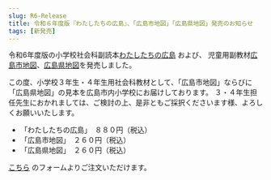 ```yaml
---
slug: R6-Release
title: 令和６年度版『わたしたちの広島』、「広島市地図」「広島県地図」発売のお知らせ
tags: [新発売]
---
```


令和6年度版の小学校社会科副読本[わたしたちの広島](/docs/watashitachi-no-hiroshima) および、
児童用副教材[広島市地図](/docs/city-maps)、[広島県地図](/docs/pref-maps)を発売しました。

この度、小学校３年生・４年生用社会科教材として、「広島市地図」ならびに「広島県地図」の見本を広島市内小学校にお届けしております。
３・４年生担任先生におかれましては、ご検討の上、是非ともご採択くださいます様、よろしくお願いいたします。

- 「わたしたちの広島」　８８０円（税込）
- 「広島市地図」　２６０円（税込）
- 「広島県地図」　２６０円（税込）

[こちら](https://forms.gle/6u5BAaspssEDjGtf8) のフォームよりご注文いただけます。
